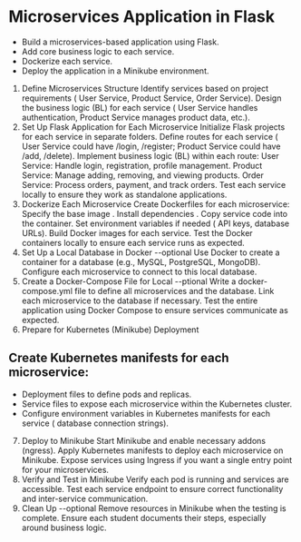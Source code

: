 # Microservices Application in Flask

- Build a microservices-based application using Flask.
- Add core business logic to each service.
- Dockerize each service.
- Deploy the application in a Minikube environment.

1.  Define Microservices Structure
    Identify services based on project requirements ( User Service, Product Service, Order Service).
    Design the business logic (BL) for each service ( User Service handles authentication, Product Service manages product data, etc.).
2.  Set Up Flask Application for Each Microservice
    Initialize Flask projects for each service in separate folders.
    Define routes for each service ( User Service could have /login, /register; Product Service could have /add, /delete).
    Implement business logic (BL) within each route:
    User Service: Handle login, registration, profile management.
    Product Service: Manage adding, removing, and viewing products.
    Order Service: Process orders, payment, and track orders.
    Test each service locally to ensure they work as standalone applications.
3.  Dockerize Each Microservice
    Create Dockerfiles for each microservice:
    Specify the base image .
    Install dependencies .
    Copy service code into the container.
    Set environment variables if needed ( API keys, database URLs).
    Build Docker images for each service.
    Test the Docker containers locally to ensure each service runs as expected.
4.  Set Up a Local Database in Docker --optional
    Use Docker to create a container for a database (e.g., MySQL, PostgreSQL, MongoDB).
    Configure each microservice to connect to this local database.
5.  Create a Docker-Compose File for Local --ptional
    Write a docker-compose.yml file to define all microservices and the database.
    Link each microservice to the database if necessary.
    Test the entire application using Docker Compose to ensure services communicate as expected.
6.  Prepare for Kubernetes (Minikube) Deployment

## Create Kubernetes manifests for each microservice:

- Deployment files to define pods and replicas.
- Service files to expose each microservice within the Kubernetes cluster.
- Configure environment variables in Kubernetes manifests for each service ( database connection strings).

7. Deploy to Minikube
   Start Minikube and enable necessary addons (ngress).
   Apply Kubernetes manifests to deploy each microservice on Minikube.
   Expose services using Ingress if you want a single entry point for your microservices.
8. Verify and Test in Minikube
   Verify each pod is running and services are accessible.
   Test each service endpoint to ensure correct functionality and inter-service communication.
9. Clean Up --optional
   Remove resources in Minikube when the testing is complete.
   Ensure each student documents their steps, especially around business logic.